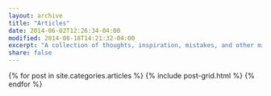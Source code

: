 ```yaml
---
layout: archive
title: "Articles"
date: 2014-06-02T12:26:34-04:00
modified: 2014-08-18T14:21:32-04:00
excerpt: "A collection of thoughts, inspiration, mistakes, and other minutia."
share: false
---
```


<div class="tiles">
{% for post in site.categories.articles %}
  {% include post-grid.html %}
{% endfor %}
</div><!-- /.tiles -->

